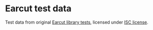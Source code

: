 # Earcut test data

Test data from original [Earcut library tests](https://github.com/mapbox/earcut/tree/master/test), licensed under [ISC license](https://github.com/mapbox/earcut/blob/master/LICENSE).
